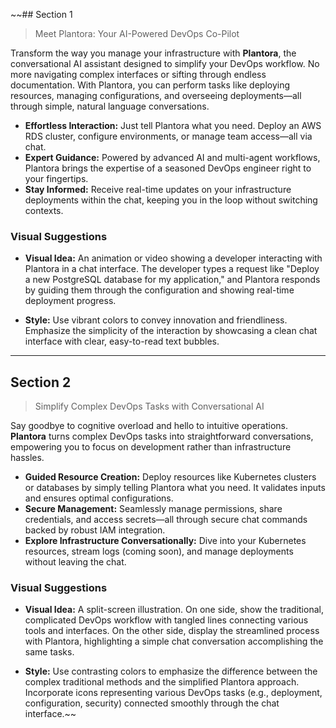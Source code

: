 ~~## Section 1

> Meet Plantora: Your AI-Powered DevOps Co-Pilot

Transform the way you manage your infrastructure with **Plantora**, the conversational AI assistant designed to simplify
your DevOps workflow. No more navigating complex interfaces or sifting through endless documentation. With Plantora, you
can perform tasks like deploying resources, managing configurations, and overseeing deployments—all through simple,
natural language conversations.

- **Effortless Interaction:** Just tell Plantora what you need. Deploy an AWS RDS cluster, configure environments, or
  manage team access—all via chat.
- **Expert Guidance:** Powered by advanced AI and multi-agent workflows, Plantora brings the expertise of a seasoned
  DevOps engineer right to your fingertips.
- **Stay Informed:** Receive real-time updates on your infrastructure deployments within the chat, keeping you in the
  loop without switching contexts.

### Visual Suggestions

- **Visual Idea:** An animation or video showing a developer interacting with Plantora in a chat interface. The
  developer types a request like "Deploy a new PostgreSQL database for my application," and Plantora responds by guiding
  them through the configuration and showing real-time deployment progress.

- **Style:** Use vibrant colors to convey innovation and friendliness. Emphasize the simplicity of the interaction by
  showcasing a clean chat interface with clear, easy-to-read text bubbles.

---

## Section 2

> Simplify Complex DevOps Tasks with Conversational AI

Say goodbye to cognitive overload and hello to intuitive operations. **Plantora** turns complex DevOps tasks into
straightforward conversations, empowering you to focus on development rather than infrastructure hassles.

- **Guided Resource Creation:** Deploy resources like Kubernetes clusters or databases by simply telling Plantora what
  you need. It validates inputs and ensures optimal configurations.
- **Secure Management:** Seamlessly manage permissions, share credentials, and access secrets—all through secure chat
  commands backed by robust IAM integration.
- **Explore Infrastructure Conversationally:** Dive into your Kubernetes resources, stream logs (coming soon), and
  manage deployments without leaving the chat.

### Visual Suggestions

- **Visual Idea:** A split-screen illustration. On one side, show the traditional, complicated DevOps workflow with
  tangled lines connecting various tools and interfaces. On the other side, display the streamlined process with
  Plantora, highlighting a simple chat conversation accomplishing the same tasks.

- **Style:** Use contrasting colors to emphasize the difference between the complex traditional methods and the
  simplified Plantora approach. Incorporate icons representing various DevOps tasks (e.g., deployment, configuration,
  security) connected smoothly through the chat interface.~~
